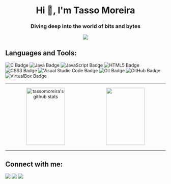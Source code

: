 <h1 align="center">Hi 👋, I'm Tasso Moreira</h1>
<h3 align="center">Diving deep into the world of bits and bytes</h3>

<div align="center">
  <img src="https://gifdb.com/images/high/coding-animated-laptop-flow-stream-ja04010rm5o68zfk.webp">
</div>

<h2 align="left">Languages and Tools:</h2>
<p>
  <img src="https://img.shields.io/badge/C-A8B9CC?logo=c&logoColor=fff&style=for-the-badge" alt="C Badge">
  <img src="https://img.shields.io/badge/java-%23ED8B00.svg?style=for-the-badge&logo=openjdk&logoColor=white" alt="Java Badge">
  <img src="https://img.shields.io/badge/JavaScript-F7DF1E?logo=javascript&logoColor=000&style=for-the-badge" alt="JavaScript Badge">
  <img src="https://img.shields.io/badge/HTML5-E34F26?logo=html5&logoColor=fff&style=for-the-badge" alt="HTML5 Badge">
  <img src="https://img.shields.io/badge/CSS3-1572B6?logo=css3&logoColor=fff&style=for-the-badge" alt="CSS3 Badge">
  <img src="https://img.shields.io/badge/Visual%20Studio%20Code-007ACC?logo=visualstudiocode&logoColor=fff&style=for-the-badge" alt="Visual Studio Code Badge">
  <img src="https://img.shields.io/badge/Git-F05032?logo=git&logoColor=fff&style=for-the-badge" alt="Git Badge">
  <img src="https://img.shields.io/badge/GitHub-181717?logo=github&logoColor=fff&style=for-the-badge" alt="GitHub Badge">
  <img src="https://img.shields.io/badge/VirtualBox-183A61?logo=virtualbox&logoColor=fff&style=for-the-badge" alt="VirtualBox Badge">
</p>

<hr>

<div align="center"> 
  <img width="49%" height="180px" src="https://github-readme-stats.vercel.app/api?username=tassomoreira&show_icons=true&count_private=true&title_color=D41b22&icon_color=D41b22&text_color=ffffff&bg_color=0d1117" alt="tassomoreira's github stats" /> 
  <img width="49%" height="180px" src="https://github-readme-stats.vercel.app/api/top-langs/?username=tassomoreira&layout=compact&title_color=D41b22&text_color=ffffff&bg_color=0d1117" />
</div>

<hr>

<h2 align="left">Connect with me:</h2>
<a href = "mailto:tassomoreira1@gmail.com" target="_blank"><img loading="lazy" src="https://img.shields.io/badge/Gmail-D14836?style=for-the-badge&logo=gmail&logoColor=white" target="_blank"></a>
<a href="https://www.linkedin.com/in/tasso-moreira/" target="_blank"><img loading="lazy" src="https://img.shields.io/badge/-LinkedIn-%230077B5?style=for-the-badge&logo=linkedin&logoColor=white" target="_blank"></a>
<a href="https://www.instagram.com/tasso.moreira/" target="_blank"><img loading="lazy" src="https://img.shields.io/badge/-Instagram-%23E4405F?style=for-the-badge&logo=instagram&logoColor=white" target="_blank"></a>
